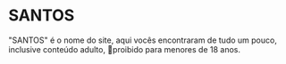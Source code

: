 # SANTOS
<b></b>"SANTOS"</b> é o nome do site, aqui vocês encontraram de tudo um pouco, inclusive conteúdo adulto, 🔞proibido para menores de 18 anos.
